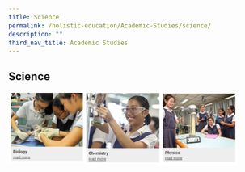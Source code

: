 ```yaml
---
title: Science
permalink: /holistic-education/Academic-Studies/science/
description: ""
third_nav_title: Academic Studies
---
```

## Science

<p><a href="/holistic-education/Academic-Studies/adp/">
<img style="width:30%" align=left src="/images/sci1.jpg">
</a></p>

<p><a href="/holistic-education/Academic-Studies/gmp/">
<img style="width:30%" align=left src="/images/sci2.jpg">
</a></p>

<p><a href="/holistic-education/Academic-Studies/fnd/">
<img style="width:30%" align=left src="/images/sci3.jpg">
</a></p>
<br clear=left>